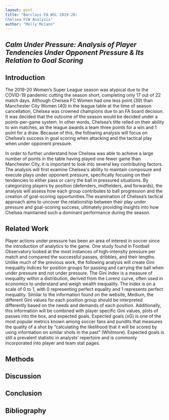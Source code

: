 ```yaml
---
layout: post
title: "Barclays FA WSL 2019-20:
Chelsea FCW Analysis"
author: "Molly McCann"
---
```


## _Calm Under Pressure: Analysis of Player Tendencies Under Opponent Pressure & Its Relation to Goal Scoring_

## Introduction

The 2019-20 Women’s Super League season was atypical due to the COVID-19 pandemic cutting the season short, completing only 17 out of 22 match days. Although Chelsea FC Women had one less point (39) than Manchester City Women (40) in the league table at the time of season cancellation, Chelsea was crowned champions due to an FA board decision. It was decided that the outcome of the season would be decided under a points-per-game system. In other words, Chelsea’s title relied on their ability to win matches, as the league awards a team three points for a win and 1 point for a draw. Because of this, the following analysis will focus on Chelsea’s success in goal scoring when attacking and the tactical play when under opponent pressure. 

In order to further understand how Chelsea was able to achieve a large number of points in the table having played one fewer game than Manchester City, it is important to look into several key contributing factors. The analysis will first examine Chelsea's ability to maintain composure and execute plays under opponent pressure, specifically focusing on their tendencies to either pass or carry the ball in pressured situations. By categorizing players by position (defenders, midfielders, and forwards), the analysis will assess how each group contributes to ball progression and the creation of goal-scoring opportunities.The examination of Chelsea’s tactical approach aims to uncover the relationship between their play under pressure and goal-scoring success, ultimately providing insights into how Chelsea maintained such a dominant performance during the season.

## Related Work

Player actions under pressure has been an area of interest in soccer since the introduction of analytics to the game. One study found in Football Observatory looked at the most instances of high-intensity pressure per match and compared the successful passes, dribbles, and their lengths. Unlike much of the previous work, the following analysis will create Gini inequality indices for position groups for passing and carrying the ball when under pressure and not under pressure. The Gini index is a measure of inequality within a distribution, derived from the Lorenz curve, often used in economics to understand and weigh wealth inequality. The index is on a scale of 0 to 1, with 0 representing perfect equality and 1 represents perfect inequality. Similar to the information found on the website, Medium, the different Gini values for each position group should be interpreted differently based on the needs and demands of each position. Additionally, this information will be combined with player specific Gini values, plots of passes into the box, and expected goals. Expected goals (xG) is one of the most popular metrics known among soccer fans and pundits that measures the quality of a shot by “calculating the likelihood that it will be scored by using information on similar shots in the past” (Whitmore). Expected goals is still a prevalent statistic in analysts’ repertoire and is commonly incorporated into player and team stat pages.

## Methods



## Discussion 

## Conclusion

## Bibliography 
